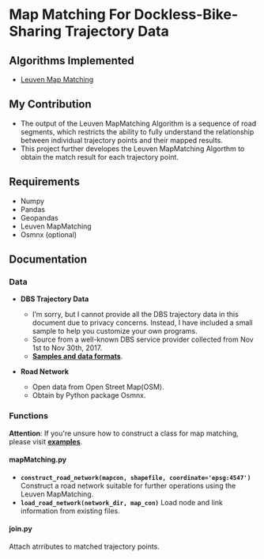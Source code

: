 # Map Matching For Dockless-Bike-Sharing Trajectory Data
## Algorithms Implemented
- [Leuven Map Matching](https://leuvenmapmatching.readthedocs.io/en/latest/index.html)
## My Contribution
- The output of the Leuven MapMatching Algorithm is a sequence of road segments, which restricts the ability to fully understand the relationship between individual trajectory points and their mapped results.
- This project further developes the Leuven MapMatching Algorthm to obtain the match result for each trajectory point.
  
## Requirements
- Numpy
- Pandas
- Geopandas
- Leuven MapMatching
- Osmnx (optional)
  
## Documentation
### Data
- **DBS Trajectory Data**
  - I’m sorry, but I cannot provide all the DBS trajectory data in this document due to privacy concerns. Instead, I have included a small sample to help you customize your own programs.
  - Source from a well-known DBS service provider collected from Nov 1st to Nov 30th, 2017.
  - [**Samples and data formats**](https://github.com/XiWen0627/MaxEnIRL_Try/blob/main/MapMatching/Sample.txt).
  
- **Road Network**  
  - Open data from Open Street Map(OSM).
  - Obtain by Python package Osmnx. 
  
### **Functions**
**Attention**: If you're unsure how to construct a class for map matching, please visit [**examples**](https://leuvenmapmatching.readthedocs.io/en/latest/usage/introduction.html).

#### **mapMatching.py**
- **`construct_road_network(mapcon, shapefile, coordinate='epsg:4547')`** Construct a road network suitable for further operations using the Leuven MapMatching.
- **`load_road_network(network_dir, map_con)`** Load node and link information from existing files.
  
#### **join.py**
Attach atrributes to matched trajectory points.
